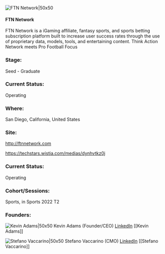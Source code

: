 

![FTN Network|50x50](https://apimg.techstars.com/profiles/1656384032422_818817.png)

#### FTN Network
FTN Network is a iGaming affiliate, fantasy sports, and sports betting subscription platform built to increase user success rates through the use of proprietary data, models, tools, and entertaining content. Think Action Network meets Pro Football Focus

### Stage: 
Seed - Graduate 

### Current Status: 
Operating

### Where:
San Diego, California, United States

### Site:
http://ftnnetwork.com

https://techstars.wistia.com/medias/dynhvtkz0j



### Current Status: 
Operating

### Cohort/Sessions: 
Sports, in Sports 2022 T2

### Founders: 

![Kevin Adams|50x50](https://www.f6s.com/static-resource/images/profile-placeholder-user.jpg) Kevin Adams (Founder/CEO) [LinkedIn](https://linkedin.com/in/kevin-adams-4752a3208) [[Kevin Adams]]

![Stefano Vaccarino|50x50]() Stefano Vaccarino (CMO) [LinkedIn](https://) [[Stefano Vaccarino]]


